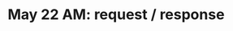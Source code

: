 ---
title: 'May 22 AM: request / response'
description:
  "We begin working with FastAPI and the interaction of client-side and server-side"
prev: /chapter6
next: null
type: chapter
id: 7
---